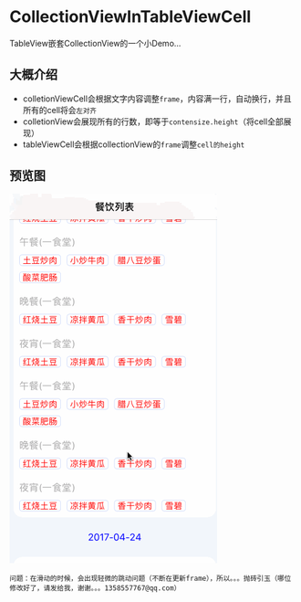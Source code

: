 # CollectionViewInTableViewCell
TableView嵌套CollectionView的一个小Demo...<br>
## 大概介绍<br>
* colletionViewCell会根据文字内容调整`frame`，内容满一行，自动换行，并且所有的cell将会`左对齐`
* colletionView会展现所有的行数，即等于`contensize.height`（将cell全部展现）
* tableViewCell会根据collectionView的`frame`调整`cell的height`

## 预览图<br>
![](https://github.com/polvae/CollectionViewInTableViewCell/blob/master/DishListRecord.gif) <br>


`问题：在滑动的时候，会出现轻微的跳动问题（不断在更新frame），所以。。。抛砖引玉（哪位修改好了，请发给我，谢谢。。。1358557767@qq.com）`